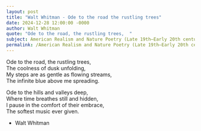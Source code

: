 ```yaml
---
layout: post
title: "Walt Whitman - Ode to the road the rustling trees"
date: 2024-12-28 12:00:00 -0000
author: Walt Whitman
quote: "Ode to the road, the rustling trees,  "
subject: American Realism and Nature Poetry (Late 19th–Early 20th century)
permalink: /American Realism and Nature Poetry (Late 19th–Early 20th century)/Walt Whitman/Walt Whitman - Ode to the road the rustling trees
---
```


Ode to the road, the rustling trees,  
  The coolness of dusk unfolding,  
My steps are as gentle as flowing streams,  
  The infinite blue above me spreading.  

Ode to the hills and valleys deep,  
  Where time breathes still and hidden,  
I pause in the comfort of their embrace,  
  The softest music ever given.  


- Walt Whitman
